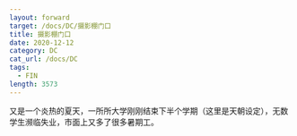 ```yaml
---
layout: forward
target: /docs/DC/摄影棚门口
title: 摄影棚门口
date: 2020-12-12
category: DC
cat_url: /docs/DC
tags: 
  - FIN
length: 3573
---
```


又是一个炎热的夏天，一所所大学刚刚结束下半个学期（这里是天朝设定），无数学生濒临失业，市面上又多了很多暑期工。
